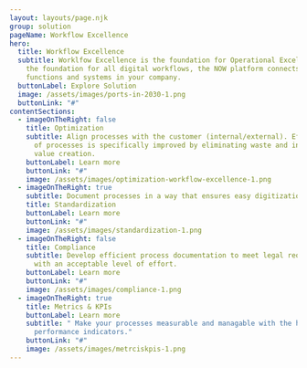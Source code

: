 ```yaml
---
layout: layouts/page.njk
group: solution
pageName: Workflow Excellence
hero:
  title: Workflow Excellence
  subtitle: Worklfow Excellence is the foundation for Operational Excellence. As
    the foundation for all digital workflows, the NOW platform connects people,
    functions and systems in your company.
  buttonLabel: Explore Solution
  image: /assets/images/ports-in-2030-1.png
  buttonLink: "#"
contentSections:
  - imageOnTheRight: false
    title: Optimization
    subtitle: Align processes with the customer (internal/external). Effectiveness
      of processes is specifically improved by eliminating waste and increasing
      value creation.
    buttonLabel: Learn more
    buttonLink: "#"
    image: /assets/images/optimization-workflow-excellence-1.png
  - imageOnTheRight: true
    subtitle: Document processes in a way that ensures easy digitization.
    title: Standardization
    buttonLabel: Learn more
    buttonLink: "#"
    image: /assets/images/standardization-1.png
  - imageOnTheRight: false
    title: Compliance
    subtitle: Develop efficient process documentation to meet legal requirements
      with an acceptable level of effort.
    buttonLabel: Learn more
    buttonLink: "#"
    image: /assets/images/compliance-1.png
  - imageOnTheRight: true
    title: Metrics & KPIs
    buttonLabel: Learn more
    subtitle: " Make your processes measurable and managable with the help of key
      performance indicators."
    buttonLink: "#"
    image: /assets/images/metrciskpis-1.png
---
```

